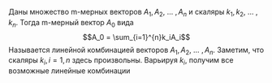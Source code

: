 Даны множество m-мерных векторов $A_1, A_2,~\dots~, A_n$ и скаляры $k_1, k_2,~\dots~, k_n$. Тогда m-мерный вектор $A_0$ вида $$A_0 = \sum_{i=1}^{n}k_iA_i$$Называется линейной комбинацией векторов $A_1, A_2,~\dots~, A_n$.
Заметим, что скаляры $k_i, i = 1, n$ здесь произвольны. Варьируя $k_i$, получим все возможные линейные комбинации